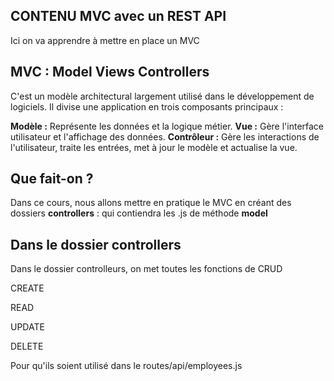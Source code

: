 ## CONTENU MVC avec un REST API 
 
 Ici on va apprendre à mettre en place un MVC

## MVC : Model Views Controllers
C'est un modèle architectural largement utilisé dans le développement de logiciels. Il divise une application en trois composants principaux :

**Modèle :** Représente les données et la logique métier.
**Vue :** Gère l'interface utilisateur et l'affichage des données.
**Contrôleur :** Gère les interactions de l'utilisateur, traite les entrées, met à jour le modèle et actualise la vue.

## Que fait-on ? 
Dans ce cours, nous allons mettre en pratique le MVC en créant des dossiers 
**controllers** : qui contiendra les .js de méthode
**model**

## Dans le dossier controllers
Dans le dossier controlleurs, on met toutes les fonctions de CRUD

CREATE

READ

UPDATE

DELETE

Pour qu'ils soient utilisé dans le routes/api/employees.js
